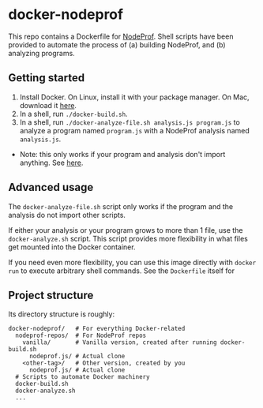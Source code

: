 # docker-nodeprof

This repo contains a Dockerfile for [NodeProf](https://github.com/Haiyang-Sun/nodeprof.js). Shell scripts have been provided to automate the process of (a) building NodeProf, and (b) analyzing programs.

## Getting started

1. Install Docker. On Linux, install it with your package manager. On Mac, download it [here](https://download.docker.com/mac/stable/Docker.dmg).
2. In a shell, run `./docker-build.sh`.
3. In a shell, run `./docker-analyze-file.sh analysis.js program.js` to analyze a program named `program.js` with a NodeProf analysis named `analysis.js`.
  - Note: this only works if your program and analysis don't import anything. See [here](#advanced-usage).

## Advanced usage

The `docker-analyze-file.sh` script only works if the program and the analysis do not import other scripts.

If either your analysis or your program grows to more than 1 file, use the `docker-analyze.sh` script. This script provides more flexibility in what files get mounted into the Docker container.

If you need even more flexibility, you can use this image directly with `docker run` to execute arbitrary shell commands. See the `Dockerfile` itself for

## Project structure

Its directory structure is roughly:

```
docker-nodeprof/   # For everything Docker-related
  nodeprof-repos/  # For NodeProf repos
    vanilla/       # Vanilla version, created after running docker-build.sh
      nodeprof.js/ # Actual clone
    <other-tag>/   # Other version, created by you
      nodeprof.js/ # Actual clone
  # Scripts to automate Docker machinery
  docker-build.sh
  docker-analyze.sh
  ...
```
